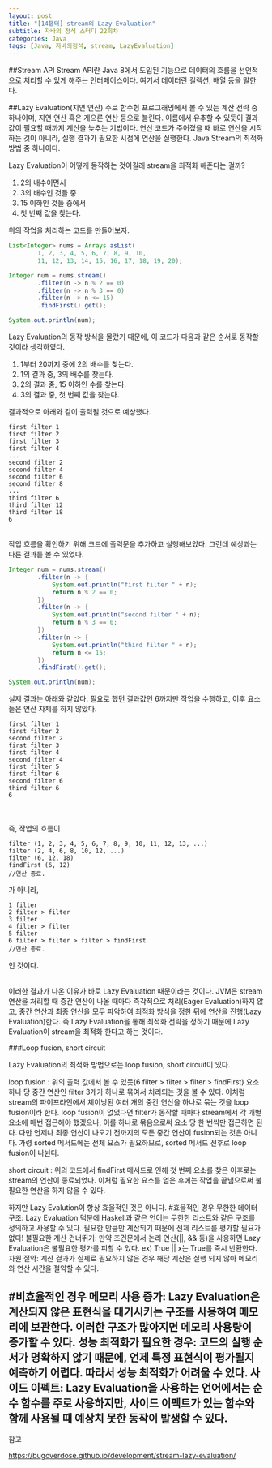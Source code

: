 ```yaml
---
layout: post
title: "[14챕터] stream의 Lazy Evaluation"
subtitle: 자바의 정석 스터디 22회차
categories: Java
tags: [Java, 자바의정석, stream, LazyEvaluation]
---
```



##Stream API
Stream API란 Java 8에서 도입된 기능으로 데이터의 흐름을 선언적으로 처리할 수 있게 해주는 인터페이스이다. 
여기서 데이터란 컬렉션, 배열 등을 말한다. 

##Lazy Evaluation(지연 연산)
주로 함수형 프로그래밍에서 볼 수 있는 계산 전략 중 하나이며, 지연 연산 혹은 게으른 연산 등으로 불린다. 이름에서 유추할 수 있듯이 결과값이 필요할 때까지 계산을 늦추는 기법이다. 
연산 코드가 주어졌을 때 바로 연산을 시작하는 것이 아니라, 실행 결과가 필요한 시점에 연산을 실행한다. Java Stream의 최적화 방법 중 하나이다.

Lazy Evaluation이 어떻게 동작하는 것이길래 stream을 최적화 해준다는 걸까?

1. 2의 배수이면서
2. 3의 배수인 것들 중
3. 15 이하인 것들 중에서
4. 첫 번째 값을 찾는다.

위의 작업을 처리하는 코드를 만들어보자.

```java
List<Integer> nums = Arrays.asList(
        1, 2, 3, 4, 5, 6, 7, 8, 9, 10,
        11, 12, 13, 14, 15, 16, 17, 18, 19, 20);

Integer num = nums.stream()
        .filter(n -> n % 2 == 0)
        .filter(n -> n % 3 == 0)
        .filter(n -> n <= 15)
        .findFirst().get();

System.out.println(num);
```

Lazy Evaluation의 동작 방식을 몰랐기 때문에, 이 코드가 다음과 같은 순서로 동작할 것이라 생각하였다.
1. 1부터 20까지 중에 2의 배수를 찾는다.
2. 1의 결과 중, 3의 배수를 찾는다.
3. 2의 결과 중, 15 이하인 수를 찾는다.
4. 3의 결과 중, 첫 번째 값을 찾는다.

결과적으로 아래와 같이 출력될 것으로 예상했다.
```text
first filter 1
first filter 2
first filter 3
first filter 4
...
second filter 2
second filter 4
second filter 6
second filter 8
...
third filter 6
third filter 12
third filter 18
6
```
<br>
작업 흐름을 확인하기 위해 코드에 출력문을 추가하고 실행해보았다. 그런데 예상과는 다른 결과를 볼 수 있었다.

```java
Integer num = nums.stream()
        .filter(n -> {
            System.out.println("first filter " + n);
            return n % 2 == 0;
        })
        .filter(n -> {
            System.out.println("second filter " + n);
            return n % 3 == 0;
        })
        .filter(n -> {
            System.out.println("third filter " + n);
            return n <= 15;
        })
        .findFirst().get();

System.out.println(num);
```


실제 결과는 아래와 같았다.
필요로 했던 결과값인 6까지만 작업을 수행하고, 이후 요소들은 연산 자체를 하지 않았다.
```text
first filter 1
first filter 2
second filter 2
first filter 3
first filter 4
second filter 4
first filter 5
first filter 6
second filter 6
third filter 6
6
```

<br><br>
즉, 작업의 흐름이
```text
filter (1, 2, 3, 4, 5, 6, 7, 8, 9, 10, 11, 12, 13, ...)
filter (2, 4, 6, 8, 10, 12, ...)
filter (6, 12, 18)
findFirst (6, 12)
//연산 종료.
```
가 아니라,
<br>
```text
1 filter
2 filter > filter
3 filter
4 filter > filter
5 filter
6 filter > filter > filter > findFirst
//연산 종료.
```
인 것이다.

<br>
이러한 결과가 나온 이유가 바로 Lazy Evaluation 때문이라는 것이다.
JVM은 stream 연산을 처리할 때 중간 연산이 나올 때마다 즉각적으로 처리(Eager Evaluation)하지 않고, 중간 연산과 최종 연산을 모두 파악하여 최적화 방식을 정한 뒤에 연산을 진행(Lazy Evaluation)한다.
즉 Lazy Evaluation을 통해 최적화 전략을 정하기 때문에 Lazy Evaluation이 stream을 최적화 한다고 하는 것이다.

###Loop fusion, short circuit

Lazy Evaluation의 최적화 방법으로는 loop fusion, short circuit이 있다.

loop fusion : 위의 출력 값에서 볼 수 있듯(6 filter > filter > filter > findFirst) 요소 하나 당 중간 연산인 filter 3개가 하나로 묶여서 처리되는 것을 볼 수 있다.
이처럼 stream의 파이프라인에서 체이닝된 여러 개의 중간 연산을 하나로 묶는 것을 loop fusion이라 한다.
loop fusion이 없었다면 filter가 동작할 때마다 stream에서 각 개별 요소에 매번 접근해야 했겠으나, 이를 하나로 묶음으로써 요소 당 한 번씩만 접근하면 된다.
다만 언제나 최종 연산이 나오기 전까지의 모든 중간 연산이 fusion되는 것은 아니다. 가령 sorted 메서드에는 전체 요소가 필요하므로, sorted 메서드 전후로 loop fusion이 나뉜다.

short circuit : 위의 코드에서 findFirst 메서드로 인해 첫 번째 요소를 찾은 이후로는 stream의 연산이 종료되었다. 이처럼 필요한 요소를 얻은 후에는 작업을 끝냄으로써 불필요한 연산을 하지 않을 수 있다.

하지만 Lazy Evalution이 항상 효율적인 것은 아니다.
#효율적인 경우
무한한 데이터 구조: Lazy Evaluation 덕분에 Haskell과 같은 언어는 무한한 리스트와 같은 구조를 정의하고 사용할 수 있다. 필요한 만큼만 계산되기 때문에 전체 리스트를 평가할 필요가 없다!
불필요한 계산 건너뛰기: 만약 조건문에서 논리 연산(||, && 등)을 사용하면 Lazy Evaluation은 불필요한 평가를 피할 수 있다. ex) True || x는 True를 즉시 반환한다.
자원 절약: 계산 결과가 실제로 필요하지 않은 경우 해당 계산은 실행 되지 않아 메모리와 연산 시간을 절약할 수 있다.

#비효율적인 경우
메모리 사용 증가: Lazy Evaluation은 계산되지 않은 표현식을 대기시키는 구조를 사용하여 메모리에 보관한다. 이러한 구조가 많아지면 메모리 사용량이 증가할 수 있다.
성능 최적화가 필요한 경우: 코드의 실행 순서가 명확하지 않기 때문에, 언제 특정 표현식이 평가될지 예측하기 어렵다. 따라서 성능 최적화가 어려울 수 있다.
사이드 이펙트: Lazy Evaluation을 사용하는 언어에서는 순수 함수를 주로 사용하지만, 사이드 이펙트가 있는 함수와 함께 사용될 때 예상치 못한 동작이 발생할 수 있다.
---
참고

https://bugoverdose.github.io/development/stream-lazy-evaluation/
